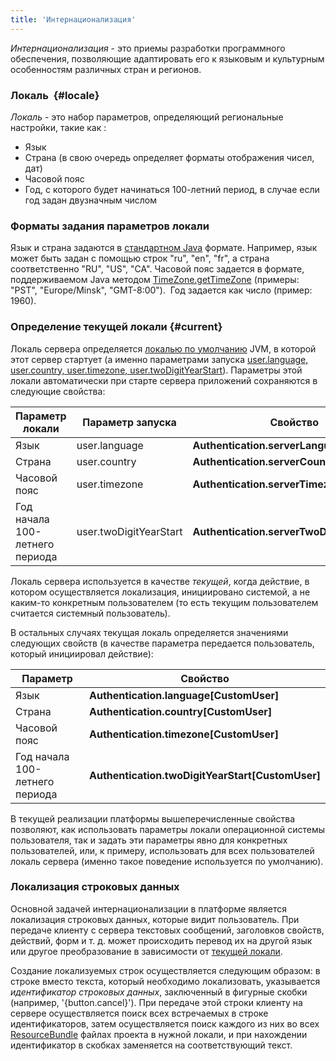 ```yaml
---
title: 'Интернационализация'
---
```


*Интернационализация* - это приемы разработки программного обеспечения, позволяющие адаптировать его к языковым и культурным особенностям различных стран и регионов.

### Локаль  {#locale}

*Локаль* - это набор параметров, определяющий региональные настройки, такие как :

-   Язык
-   Страна (в свою очередь определяет форматы отображения чисел, дат)
-   Часовой пояс
-   Год, с которого будет начинаться 100-летний период, в случае если год задан двузначным числом

### Форматы задания параметров локали

Язык и страна задаются в [стандартном Java](https://docs.oracle.com/javase/tutorial/i18n/locale/create.html) формате. Например, язык может быть задан с помощью строк "ru", "en", "fr", а страна соответственно "RU", "US", "CA". Часовой пояс задается в формате, поддерживаемом Java методом [TimeZone.getTimeZone](https://docs.oracle.com/javase/8/docs/api/java/util/TimeZone.html#getTimeZone-java.lang.String-) (примеры: "PST", "Europe/Minsk", "GMT-8:00").  Год задается как число (пример: 1960).

### Определение текущей локали {#current}

Локаль сервера определяется [локалью по умолчанию](http://www.oracle.com/us/technologies/java/locale-140624.html) JVM, в которой этот сервер стартует (а именно параметрами запуска [user.language, user.country, user.timezone, user.twoDigitYearStart](Launch_parameters.md#locale-broken)). Параметры этой локали автоматически при старте сервера приложений сохраняются в следующие свойства:

|Параметр локали|Параметр запуска|Свойство|
|---|---|---|
|Язык|user.language|<strong>Authentication.serverLanguage[]</strong>|
|Страна|user.country|<strong>Authentication.serverCountry[]</strong>|
|Часовой пояс|user.timezone|<strong>Authentication.serverTimezone[]</strong>|
|Год начала 100-летнего периода|user.twoDigitYearStart|<strong>Authentication.serverTwoDigitYearStart[]</strong>|

Локаль сервера используется в качестве *текущей*, когда действие, в котором осуществляется локализация, инициировано системой, а не каким-то конкретным пользователем (то есть текущим пользователем считается системный пользователь).

В остальных случаях текущая локаль определяется значениями следующих свойств (в качестве параметра передается пользователь, который инициировал действие):

|Параметр|Свойство|
|---|---|
|Язык|<strong>Authentication.language[CustomUser]</strong>|
|Страна|<strong>Authentication.country[CustomUser]</strong>|
|Часовой пояс|<strong>Authentication.timezone[CustomUser]</strong>|
|Год начала 100-летнего периода|<strong>Authentication.twoDigitYearStart[CustomUser]</strong>|

В текущей реализации платформы вышеперечисленные свойства позволяют, как использовать параметры локали операционной системы пользователя, так и задать эти параметры явно для конкретных пользователей, или, к примеру, использовать для всех пользователей локаль сервера (именно такое поведение используется по умолчанию).

### Локализация строковых данных

Основной задачей интернационализации в платформе является локализация строковых данных, которые видит пользователь. При передаче клиенту с сервера текстовых сообщений, заголовков свойств, действий, форм и т. д. может происходить перевод их на другой язык или другое преобразование в зависимости от [текущей локали](#current).

Создание локализуемых строк осуществляется следующим образом: в строке вместо текста, который необходимо локализовать, указывается *идентификатор строковых данных*, заключенный в фигурные скобки (например, '{button.cancel}'). При передаче этой строки клиенту на сервере осуществляется поиск всех встречаемых в строке идентификаторов, затем осуществляется поиск каждого из них во всех [ResourceBundle](https://en.wikipedia.org/wiki/Java_resource_bundle) файлах проекта в нужной локали, и при нахождении идентификатор в скобках заменяется на соответствующий текст.
